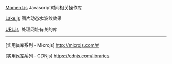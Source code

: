 [Moment.js](https://momentjs.com/)  Javascript时间相关操作库

[Lake.js](http://alligatr.co.uk/lake.js/) 图片动态水波纹效果

[URL.js](http://jillix.github.io/url.js/?)  处理网址有关的库



-----------------------------------------------------------------------------------


[实用js库系列 - Microjs] http://microjs.com/#

[实用js库系列 - CDNjs] https://cdnjs.com/libraries
